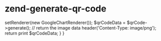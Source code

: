 # zend-generate-qr-code

<?php

use Library\QrCode\QrCode;
use Library\QrCode\Renderer\GoogleChartRenderer;

class IndexController extends Zend_Controller_Action
{
    public function indexAction()
    {
        $qrCode = new QrCode('Some text', 50, 50); // text, width, height
        $qrCode->setRenderer(new GoogleChartRenderer());
        $qrCodeData = $qrCode->generate();  // return the image data

        header('Content-Type: image/png');
        return print $qrCodeData;
    }
}